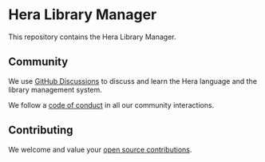 # Hera Library Manager

This repository contains the Hera Library Manager.

## Community

We use [GitHub Discussions](https://github.com/heralab/hlm/discussions) to discuss and learn
the Hera language and the library management system.

We follow a [code of conduct](CODE_OF_CONDUCT.md) in all our community interactions.

## Contributing

We welcome and value your [open source contributions](CONTRIBUTING.md).
